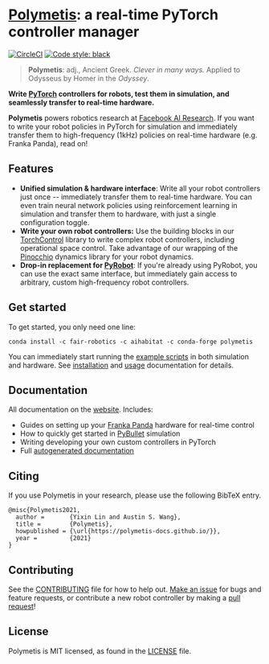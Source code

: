 # [Polymetis](https://polymetis-docs.github.io/): a real-time PyTorch controller manager

[![CircleCI](https://circleci.com/gh/facebookresearch/droidlet/tree/main.svg?style=svg&circle-token=7fadbd3989ab8e76003fd5193ad62e26686bc4a6)](https://circleci.com/gh/facebookresearch/droidlet/tree/main)
[![Code style: black](https://img.shields.io/badge/code%20style-black-000000.svg)](https://github.com/psf/black)

> **Polymetis**: adj., Ancient Greek. _Clever in many ways._ Applied to Odysseus by Homer in the _Odyssey_.

**Write [PyTorch](http://pytorch.org/) controllers for robots, test them in simulation, and seamlessly transfer to real-time hardware.**

**Polymetis** powers robotics research at [Facebook AI Research](https://ai.facebook.com/). If you want to write your robot policies in PyTorch for simulation and immediately transfer them to high-frequency (1kHz) policies on real-time hardware (e.g. Franka Panda), read on!

## Features

- **Unified simulation & hardware interface**: Write all your robot controllers just once -- immediately transfer them to real-time hardware. You can even train neural network policies using reinforcement learning in simulation and transfer them to hardware, with just a single configuration toggle.
- **Write your own robot controllers:** Use the building blocks in our [TorchControl](https://polymetis-docs.github.io/torchcontrol-doc.html) library to write complex robot controllers, including operational space control. Take advantage of our wrapping of the [Pinocchio](https://github.com/stack-of-tasks/pinocchio) dynamics library for your robot dynamics.
- **Drop-in replacement for [PyRobot](https://pyrobot.org/)**: If you're already using PyRobot, you can use the exact same interface, but immediately gain access to arbitrary, custom high-frequency robot controllers.

## Get started

To get started, you only need one line:

```
conda install -c fair-robotics -c aihabitat -c conda-forge polymetis
```

You can immediately start running the [example scripts](https://github.com/facebookresearch/droidlet/tree/main/polymetis/examples) in both simulation and hardware. See [installation](https://polymetis-docs.github.io/installation.html) and [usage](https://polymetis-docs.github.io/usage.html) documentation for details.

## Documentation

All documentation on the [website](https://polymetis-docs.github.io/). Includes:

- Guides on setting up your [Franka Panda](https://frankaemika.github.io/docs/libfranka.html) hardware for real-time control
- How to quickly get started in [PyBullet](https://github.com/bulletphysics/bullet30) simulation
- Writing developing your own custom controllers in PyTorch
- Full [autogenerated documentation](https://polymetis-docs.github.io/modules.html)

## Citing
If you use Polymetis in your research, please use the following BibTeX entry.
```
@misc{Polymetis2021,
  author =       {Yixin Lin and Austin S. Wang},
  title =        {Polymetis},
  howpublished = {\url{https://polymetis-docs.github.io/}},
  year =         {2021}
}
```

## Contributing

See the [CONTRIBUTING](CONTRIBUTING.md) file for how to help out. [Make an issue](https://github.com/facebookresearch/droidlet/issues/new/choose) for bugs and feature requests, or contribute a new robot controller by making a [pull request](https://github.com/facebookresearch/droidlet/pulls)!

## License
Polymetis is MIT licensed, as found in the [LICENSE](LICENSE) file.